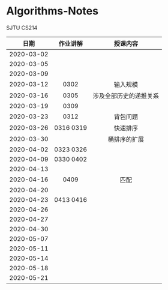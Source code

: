# Algorithms-Notes
SJTU CS214

| 日期 | 作业讲解 | 授课内容 |
| :--: | :------: | :------: |
| 2020-03-02 | | |
| 2020-03-05 | | |
| 2020-03-09 | | |
| 2020-03-12 | 0302 | 输入规模 |
| 2020-03-16 | 0305 | 涉及全部历史的递推关系 |
| 2020-03-19 | 0309 | |
| 2020-03-23 | 0312 | 背包问题 |
| 2020-03-26 | 0316 0319 | 快速排序 |
| 2020-03-30 | | 桶排序的扩展 |
| 2020-04-02 | 0323 0326 | |
| 2020-04-09 | 0330 0402 | |
| 2020-04-13 | | |
| 2020-04-16 | 0409 | 匹配 |
| 2020-04-20 | | |
| 2020-04-23 | 0413 0416 | |
| 2020-04-26 | | |
| 2020-04-27 | | |
| 2020-04-30 | | |
| 2020-05-07 | | |
| 2020-05-11 | | |
| 2020-05-14 | | |
| 2020-05-18 | | |
| 2020-05-21 | | |
